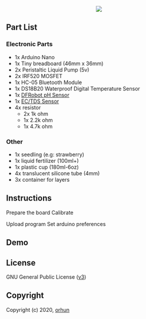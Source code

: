 <p align="center">
    <a href="https://github.com/orhun/HydropotX">
        <img src="https://user-images.githubusercontent.com/24392180/74221230-af802a00-4cc2-11ea-88dd-9b2fac1c6659.png"></a>
        <br>
</p>

## Part List

### Electronic Parts

* 1x Arduino Nano
* 1x Tiny breadboard (46mm x 36mm)
* 2x Peristaltic Liquid Pump (5v)
* 2x IRF520 MOSFET
* 1x HC-05 Bluetooth Module
* 1x DS18B20 Waterproof Digital Temperature Sensor
* 1x [DFRobot pH Sensor](https://www.dfrobot.com/product-1025.html)
* 1x [EC/TDS Sensor](https://hackaday.io/project/7008-fly-wars-a-hackers-solution-to-world-hunger/log/24646-three-dollar-ec-ppm-meter-arduino)
* 4x resistor
  * 2x 1k ohm
  * 1x 2.2k ohm
  * 1x 4.7k ohm

### Other

* 1x seedling (e.g: strawberry)
* 1x liquid fertilizer (100ml+)
* 1x plastic cup (180ml-6oz)
* 4x translucent silicone tube (4mm)
* 3x container for layers

## Instructions


Prepare the board
    Calibrate

Upload program
    Set arduino preferences

## Demo

## License

GNU General Public License ([v3](https://www.gnu.org/licenses/gpl.txt))

## Copyright

Copyright (c) 2020, [orhun](https://www.github.com/orhun)